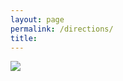 ```yaml
---
layout: page
permalink: /directions/
title: 
---
```



<img src="{{site.baseurl}}/images/directions.jpg">